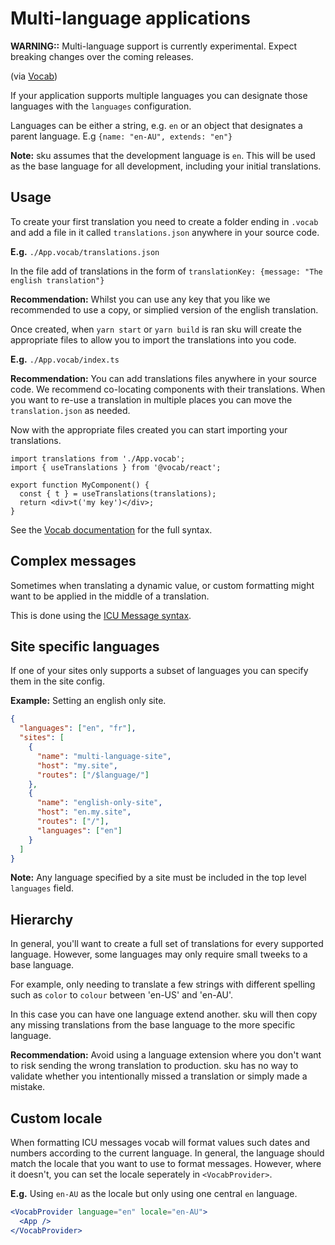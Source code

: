 # Multi-language applications

**WARNING::** Multi-language support is currently experimental. Expect breaking changes over the coming releases.

(via [Vocab](https://github.com/seek-oss/vocab))

If your application supports multiple languages you can designate those languages with the `languages` configuration.

Languages can be either a string, e.g. `en` or an object that designates a parent language. E.g `{name: "en-AU", extends: "en"}`

**Note:** sku assumes that the development language is `en`. This will be used as the base language for all development, including your initial translations.

## Usage

To create your first translation you need to create a folder ending in `.vocab` and add a file in it called `translations.json` anywhere in your source code.

**E.g.** `./App.vocab/translations.json`

In the file add of translations in the form of `translationKey: {message: "The english translation"}`

**Recommendation:** Whilst you can use any key that you like we recommended to use a copy, or simplied version of the english translation.

Once created, when `yarn start` or `yarn build` is ran sku will create the appropriate files to allow you to import the translations into you code.

**E.g.** `./App.vocab/index.ts`

**Recommendation:** You can add translations files anywhere in your source code. We recommend co-locating components with their translations. When you want to re-use a translation in multiple places you can move the `translation.json` as needed.

Now with the appropriate files created you can start importing your translations.

```tsx
import translations from './App.vocab';
import { useTranslations } from '@vocab/react';

export function MyComponent() {
  const { t } = useTranslations(translations);
  return <div>t('my key')</div>;
}
```

See the [Vocab documentation](https://github.com/seek-oss/vocab) for the full syntax.

## Complex messages

Sometimes when translating a dynamic value, or custom formatting might want to be applied in the middle of a translation.

This is done using the [ICU Message syntax](https://formatjs.io/docs/core-concepts/icu-syntax/).

## Site specific languages

If one of your sites only supports a subset of languages you can specify them in the site config.

**Example:** Setting an english only site.

```json
{
  "languages": ["en", "fr"],
  "sites": [
    {
      "name": "multi-language-site",
      "host": "my.site",
      "routes": ["/$language/"]
    },
    {
      "name": "english-only-site",
      "host": "en.my.site",
      "routes": ["/"],
      "languages": ["en"]
    }
  ]
}
```

**Note:** Any language specified by a site must be included in the top level `languages` field.

## Hierarchy

In general, you'll want to create a full set of translations for every supported language. However, some languages may only require small tweeks to a base language.

For example, only needing to translate a few strings with different spelling such as `color` to `colour` between 'en-US' and 'en-AU'.

In this case you can have one language extend another. sku will then copy any missing translations from the base language to the more specific language.

**Recommendation:** Avoid using a language extension where you don't want to risk sending the wrong translation to production. sku has no way to validate whether you intentionally missed a translation or simply made a mistake.

## Custom locale

When formatting ICU messages vocab will format values such dates and numbers according to the current language. In general, the language should match the locale that you want to use to format messages. However, where it doesn't, you can set the locale seperately in `<VocabProvider>`.

**E.g.** Using `en-AU` as the locale but only using one central `en` language.

```jsx
<VocabProvider language="en" locale="en-AU">
  <App />
</VocabProvider>
```
